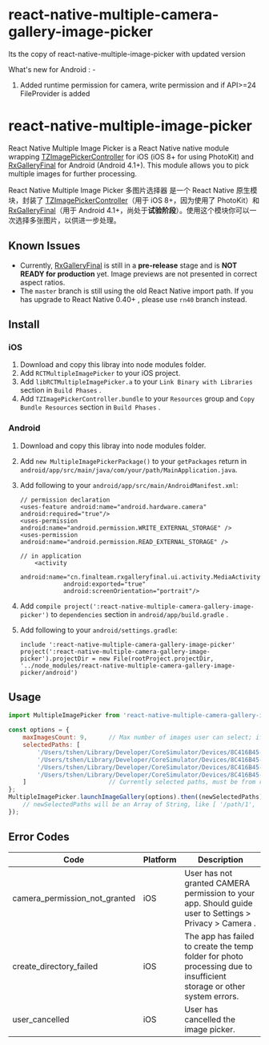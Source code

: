 # react-native-multiple-camera-gallery-image-picker

Its the copy of react-native-multiple-image-picker with updated version

What's new for Android : -
1. Added runtime permission for camera, write permission and if API>=24 FileProvider is added  

# react-native-multiple-image-picker
React Native Multiple Image Picker is a React Native native module wrapping [TZImagePickerController](https://github.com/banchichen/TZImagePickerController) for iOS (iOS 8+ for using PhotoKit) and [RxGalleryFinal](https://github.com/FinalTeam/RxGalleryFinal) for Android (Android 4.1+). This module allows you to pick multiple images for further processing.

React Native Multiple Image Picker 多图片选择器 是一个 React Native 原生模块，封装了 [TZImagePickerController](https://github.com/banchichen/TZImagePickerController)（用于 iOS 8+，因为使用了 PhotoKit）和 [RxGalleryFinal](https://github.com/FinalTeam/RxGalleryFinal)（用于 Android 4.1+，尚处于**试验阶段**）。使用这个模块你可以一次选择多张图片，以供进一步处理。

## Known Issues

- Currently, [RxGalleryFinal](https://github.com/FinalTeam/RxGalleryFinal) is still in a **pre-release** stage and is **NOT READY for production** yet. Image previews are not presented in correct aspect ratios.
- The `master` branch is still using the old React Native import path. If you has upgrade to React Native 0.40+ , please use `rn40` branch instead. 

## Install

### iOS

1. Download and copy this libray into node modules folder.
2. Add `RCTMultipleImagePicker` to your iOS project.
3. Add `libRCTMultipleImagePicker.a` to your `Link Binary with Libraries` section in `Build Phases` .
4. Add `TZImagePickerController.bundle` to your `Resources` group and `Copy Bundle Resources` section in `Build Phases` .

### Android

1. Download and copy this libray into node modules folder.
2. Add `new MultipleImagePickerPackage()` to your `getPackages` return in `android/app/src/main/java/com/your/path/MainApplication.java`.
3. Add following to your `android/app/src/main/AndroidManifest.xml`:
    ```
    // permission declaration
    <uses-feature android:name="android.hardware.camera" android:required="true"/>
    <uses-permission android:name="android.permission.WRITE_EXTERNAL_STORAGE" />
    <uses-permission android:name="android.permission.READ_EXTERNAL_STORAGE" />
    
    // in application
        <activity
                android:name="cn.finalteam.rxgalleryfinal.ui.activity.MediaActivity"
                android:exported="true"
                android:screenOrientation="portrait"/>
    ```
4. Add `compile project(':react-native-multiple-camera-gallery-image-picker')` to `dependencies` section in `android/app/build.gradle` .
5. Add following to your `android/settings.gradle`:

    ```
    include ':react-native-multiple-camera-gallery-image-picker'
    project(':react-native-multiple-camera-gallery-image-picker').projectDir = new File(rootProject.projectDir, '../node_modules/react-native-multiple-camera-gallery-image-picker/android')
    ```
    
## Usage

```javascript
import MultipleImagePicker from 'react-native-multiple-camera-gallery-image-picker';

const options = {
    maxImagesCount: 9,      // Max number of images user can select; if maxImagesCount == 1, Single mode (i.e. Tap to Select & Finish) will be activated.
    selectedPaths: [
        '/Users/tshen/Library/Developer/CoreSimulator/Devices/8C416B45-F555-4A63-A1B0-09E61109F0A0/data/Containers/Data/Application/A1790255-CDE8-486C-A6BA-1693BA2AA87B/Documents/BB6ADD56-09E7-402C-BF0E-AD79400D3889-7539-000007B93A6B5733/0.jpg',
        '/Users/tshen/Library/Developer/CoreSimulator/Devices/8C416B45-F555-4A63-A1B0-09E61109F0A0/data/Containers/Data/Application/A1790255-CDE8-486C-A6BA-1693BA2AA87B/Documents/BB6ADD56-09E7-402C-BF0E-AD79400D3889-7539-000007B93A6B5733/1.jpg',
        '/Users/tshen/Library/Developer/CoreSimulator/Devices/8C416B45-F555-4A63-A1B0-09E61109F0A0/data/Containers/Data/Application/A1790255-CDE8-486C-A6BA-1693BA2AA87B/Documents/BB6ADD56-09E7-402C-BF0E-AD79400D3889-7539-000007B93A6B5733/2.jpg',
        '/Users/tshen/Library/Developer/CoreSimulator/Devices/8C416B45-F555-4A63-A1B0-09E61109F0A0/data/Containers/Data/Application/A1790255-CDE8-486C-A6BA-1693BA2AA87B/Documents/BB6ADD56-09E7-402C-BF0E-AD79400D3889-7539-000007B93A6B5733/3.jpg'
    ]                       // Currently selected paths, must be from result of previous calls. Empty array allowed.
};
MultipleImagePicker.launchImageGallery(options).then((newSelectedPaths) => {
    // newSelectedPaths will be an Array of String, like [ '/path/1', '/path/2' ], and may be used for `selectedPaths` on the next invocation
});
```

## Error Codes

| Code                          | Platform         | Description                                                                                                            |
| ----------------------------- | ---------------- | ---------------------------------------------------------------------------------------------------------------------- |
| camera_permission_not_granted | iOS              | User has not granted CAMERA permission to your app. Should guide user to Settings > Privacy > Camera .                 |
| create_directory_failed       | iOS              | The app has failed to create the temp folder for photo processing due to insufficient storage or other system errors.  |
| user_cancelled                | iOS              | User has cancelled the image picker.                                                                                   |
